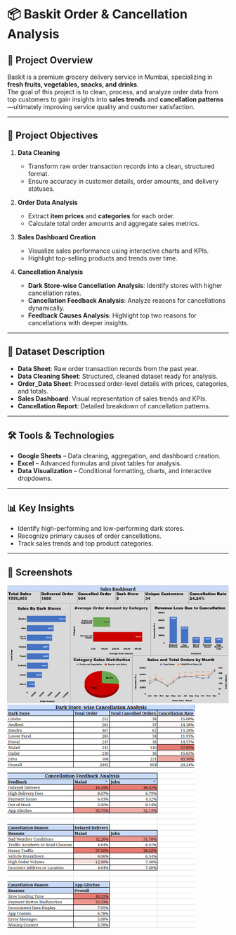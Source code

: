 # 📦 Baskit Order & Cancellation Analysis

## 📌 Project Overview
Baskit is a premium grocery delivery service in Mumbai, specializing in **fresh fruits, vegetables, snacks, and drinks**.  
The goal of this project is to clean, process, and analyze order data from top customers to gain insights into **sales trends** and **cancellation patterns**—ultimately improving service quality and customer satisfaction.

---

## 🎯 Project Objectives
1. **Data Cleaning**  
   - Transform raw order transaction records into a clean, structured format.
   - Ensure accuracy in customer details, order amounts, and delivery statuses.

2. **Order Data Analysis**  
   - Extract **item prices** and **categories** for each order.
   - Calculate total order amounts and aggregate sales metrics.

3. **Sales Dashboard Creation**  
   - Visualize sales performance using interactive charts and KPIs.
   - Highlight top-selling products and trends over time.

4. **Cancellation Analysis**  
   - **Dark Store-wise Cancellation Analysis**: Identify stores with higher cancellation rates.  
   - **Cancellation Feedback Analysis**: Analyze reasons for cancellations dynamically.  
   - **Feedback Causes Analysis**: Highlight top two reasons for cancellations with deeper insights.

---

## 📂 Dataset Description
- **Data Sheet**: Raw order transaction records from the past year.  
- **Data Cleaning Sheet**: Structured, cleaned dataset ready for analysis.  
- **Order_Data Sheet**: Processed order-level details with prices, categories, and totals.  
- **Sales Dashboard**: Visual representation of sales trends and KPIs.  
- **Cancellation Report**: Detailed breakdown of cancellation patterns.

---

## 🛠 Tools & Technologies
- **Google Sheets** – Data cleaning, aggregation, and dashboard creation.
- **Excel** – Advanced formulas and pivot tables for analysis.
- **Data Visualization** – Conditional formatting, charts, and interactive dropdowns.

---

## 📊 Key Insights 
- Identify high-performing and low-performing dark stores.
- Recognize primary causes of order cancellations.
- Track sales trends and top product categories.

--- 

## 📸 Screenshots
![Sales Dashboard](Sales_Dashboard.png)  
![Cancellation Report](Cancellation_Report.png)

